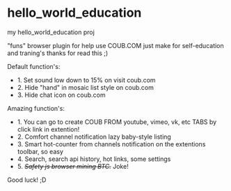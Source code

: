 # hello_world_education
my hello_world_education proj

"funs" browser plugin for help use COUB.COM
just make for self-education and traning's
thanks for read this ;)

Default function's:

<ul>
<li>1. Set sound low down to 15% on visit coub.com</li>
<li>2. Hide "hand" in mosaic list style on coub.com</li>
<li>3. Hide chat icon on coub.com </li>
</ul>

Amazing function's:

<ul>
<li>1. You can go to create COUB FROM youtube, vimeo, vk, etc TABS by click link in extention!</li>
<li>2. Comfort channel notification lazy baby-style listing</li>
<li>3. Smart hot-counter from channels notification on the extentions toolbar, so easy</li>
<li>4. Search, search api history, hot links, some settings</li>
<li>5. <s><i>Safety js browser mining BTC.</i></s> Joke!</li>
</ul>

Good luck! ;D